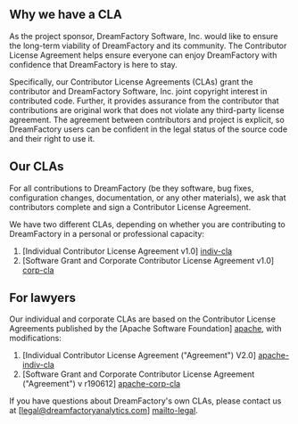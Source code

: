 ## Why we have a CLA

As the project sponsor, DreamFactory Software, Inc. would like to ensure the long-term viability of DreamFactory and its community. The Contributor License Agreement helps ensure everyone can enjoy DreamFactory with confidence that DreamFactory is here to stay.

Specifically, our Contributor License Agreements (CLAs) grant the contributor and DreamFactory Software, Inc. joint copyright interest in contributed code. Further, it provides assurance from the contributor that contributions are original work that does not violate any third-party license agreement. The agreement between contributors and project is explicit, so DreamFactory users can be confident in the legal status of the source code and their right to use it.

## Our CLAs

For all contributions to DreamFactory (be they software, bug fixes, configuration changes, documentation, or any other materials), we ask that contributors complete and sign a Contributor License Agreement.

We have two different CLAs, depending on whether you are contributing to DreamFactory in a personal or professional capacity:

1. [Individual Contributor License Agreement v1.0] [indiv-cla]
2. [Software Grant and Corporate Contributor License Agreement v1.0] [corp-cla]

## For lawyers

Our individual and corporate CLAs are based on the Contributor License Agreements published by the [Apache Software Foundation] [apache], with modifications:

1. [Individual Contributor License Agreement ("Agreement") V2.0] [apache-indiv-cla]
2. [Software Grant and Corporate Contributor License Agreement ("Agreement") v r190612] [apache-corp-cla]

If you have questions about DreamFactory's own CLAs, please contact us at [legal@dreamfactoryanalytics.com] [mailto-legal].

[apache]: http://www.apache.org/

[indiv-cla]: https://docs.google.com/forms/d/1J1FNYq9538ndzzcBdlCbxPo1yFiOY4mwalhDTSl1pgg/viewform
[corp-cla]: https://docs.google.com/forms/d/1ZUzz7lQJhs7oZqbkBL1bp0r048hAi7uIN6aLWCyZWWs/viewform

[apache-indiv-cla]: http://www.apache.org/licenses/icla.txt
[apache-corp-cla]: http://www.apache.org/licenses/cla-corporate.txt

[mailto-legal]: mailto:legal@dreamfactoryanalytics.com